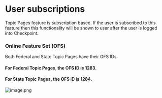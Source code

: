 # User subscriptions
Topic Pages feature is subscription based.  If the user is subscribed to this feature then this functionality will be shown to user after the user is logged into Checkpoint.

### Online Feature Set (OFS)
Both Federal and State Topic Pages have their OFS IDs.  

#### For Federal Topic Pages, the OFS ID is 1283. 
#### For State Topic Pages, the OFS ID is 1284.


![image.png](/.attachments/image-1832ea89-774c-4640-a3d8-d5e3c2e167af.png)